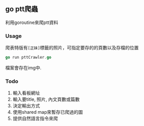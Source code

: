 ## go ptt爬蟲
利用goroutine來爬ptt資料
### Usage
爬表特版有`[正妹]`標籤的照片，可指定要存的的頁數以及存檔的位置
```go
go run pttCrawler.go
```
檔案會存在img中.

### Todo
1. 輸入看板網址
2. 輸入要title, 照片, 內文頁數或篇數
3. 決定輸出方式
4. 使用shared map來暫存已爬過的圖 
5. 提供自然語言指令來爬

